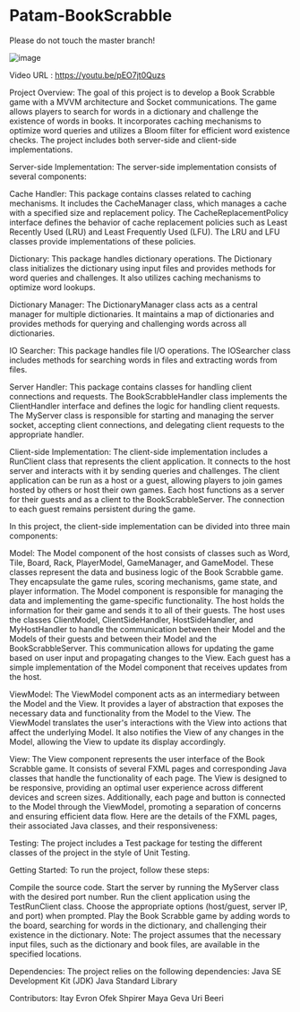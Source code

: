 # Patam-BookScrabble

Please do not touch the master branch!

![image](https://github.com/PatamProject/Patam-BookScrabble/assets/106737885/b0bd65fe-8ea8-45a3-bcee-91ebd95b6a2c)


Video URL : https://youtu.be/pEO7jt0Quzs

Project Overview: The goal of this project is to develop a Book Scrabble game with a MVVM architecture and Socket communications. The game allows players to search for words in a dictionary and challenge the existence of words in books. It incorporates caching mechanisms to optimize word queries and utilizes a Bloom filter for efficient word existence checks. The project includes both server-side and client-side implementations.

Server-side Implementation: The server-side implementation consists of several components:

Cache Handler: This package contains classes related to caching mechanisms. It includes the CacheManager class, which manages a cache with a specified size and replacement policy. The CacheReplacementPolicy interface defines the behavior of cache replacement policies such as Least Recently Used (LRU) and Least Frequently Used (LFU). The LRU and LFU classes provide implementations of these policies.

Dictionary: This package handles dictionary operations. The Dictionary class initializes the dictionary using input files and provides methods for word queries and challenges. It also utilizes caching mechanisms to optimize word lookups.

Dictionary Manager: The DictionaryManager class acts as a central manager for multiple dictionaries. It maintains a map of dictionaries and provides methods for querying and challenging words across all dictionaries.

IO Searcher: This package handles file I/O operations. The IOSearcher class includes methods for searching words in files and extracting words from files.

Server Handler: This package contains classes for handling client connections and requests. The BookScrabbleHandler class implements the ClientHandler interface and defines the logic for handling client requests. The MyServer class is responsible for starting and managing the server socket, accepting client connections, and delegating client requests to the appropriate handler.

Client-side Implementation: The client-side implementation includes a RunClient class that represents the client application. It connects to the host server and interacts with it by sending queries and challenges. The client application can be run as a host or a guest, allowing players to join games hosted by others or host their own games. Each host functions as a server for their guests and as a client to the BookScrabbleServer. The connection to each guest remains persistent during the game.

In this project, the client-side implementation can be divided into three main components:

Model: The Model component of the host consists of classes such as Word, Tile, Board, Rack, PlayerModel, GameManager, and GameModel. These classes represent the data and business logic of the Book Scrabble game. They encapsulate the game rules, scoring mechanisms, game state, and player information. The Model component is responsible for managing the data and implementing the game-specific functionality. The host holds the information for their game and sends it to all of their guests. The host uses the classes ClientModel, ClientSideHandler, HostSideHandler, and MyHostHandler to handle the communication between their Model and the Models of their guests and between their Model and the BookScrabbleServer. This communication allows for updating the game based on user input and propagating changes to the View. Each guest has a simple implementation of the Model component that receives updates from the host.

ViewModel: The ViewModel component acts as an intermediary between the Model and the View. It provides a layer of abstraction that exposes the necessary data and functionality from the Model to the View. The ViewModel translates the user's interactions with the View into actions that affect the underlying Model. It also notifies the View of any changes in the Model, allowing the View to update its display accordingly.

View: The View component represents the user interface of the Book Scrabble game. It consists of several FXML pages and corresponding Java classes that handle the functionality of each page. The View is designed to be responsive, providing an optimal user experience across different devices and screen sizes. Additionally, each page and button is connected to the Model through the ViewModel, promoting a separation of concerns and ensuring efficient data flow. Here are the details of the FXML pages, their associated Java classes, and their responsiveness:

Testing: The project includes a Test package for testing the different classes of the project in the style of Unit Testing.

Getting Started: To run the project, follow these steps:

Compile the source code. Start the server by running the MyServer class with the desired port number. Run the client application using the TestRunClient class. Choose the appropriate options (host/guest, server IP, and port) when prompted. Play the Book Scrabble game by adding words to the board, searching for words in the dictionary, and challenging their existence in the dictionary. Note: The project assumes that the necessary input files, such as the dictionary and book files, are available in the specified locations.

Dependencies: The project relies on the following dependencies: Java SE Development Kit (JDK) Java Standard Library

Contributors: Itay Evron Ofek Shpirer Maya Geva Uri Beeri
